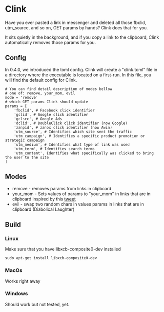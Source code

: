 # Clink
Have you ever pasted a link in messenger and deleted all those fbclid, utm_source, and so on, GET params by hands? Clink does that for you.

It sits quietly in the background, and if you copy a link to the clipboard, Clink automatically removes those params for you.

## Config

In 0.4.0, we introduced the toml config. Clink will create a "clink.toml" file in a directory where the executable is located on a first-run. In this file, you will find the default config for Clink.

```
# You can find detail description of modes bellow
# one of: remove, your_mom, evil
mode = 'remove' 
# which GET params Clink should update
params = [
    'fbclid', # Facebook click identifier
    'gclid', # Google click identifier
    'gclsrc', # Google Ads
    'dclid', # DoubleClick click identifier (now Google)
    'zanpid', # zanox click identifier (now Awin)
    'utm_source', # Identifies which site sent the traffic 
    'utm_campaign', # Identifies a specific product promotion or strategic campaign
    'utm_medium', # Identifies what type of link was used
    'utm_term', # Identifies search terms
    'utm_content', Identifies what specifically was clicked to bring the user to the site
]
```

## Modes

* remove - removes params from links in clipboard
* your_mom - Sets values of params to "your_mom" in links that are in clipboard inspired by this [tweet](https://twitter.com/ftrain/status/1359138516681314311?s=21)
* evil -  swap two random chars in values params in links that are in clipboard (Diabolical Laughter)

## Build

### Linux

Make sure that you have libxcb-composite0-dev installed 
```
sudo apt-get install libxcb-composite0-dev
```

### MacOs

Works right away

### Windows

Should work but not tested, yet.

